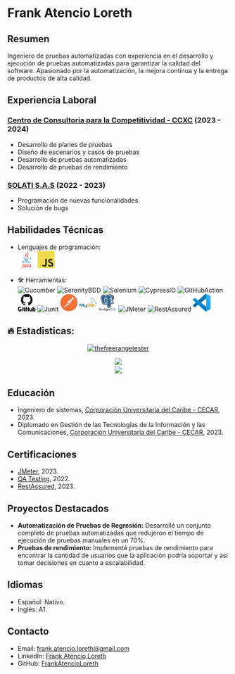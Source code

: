 # Frank Atencio Loreth

## Resumen
Ingeniero de pruebas automatizadas con experiencia en el desarrollo y ejecución de pruebas automatizadas para garantizar la calidad del software. Apasionado por la automatización, la mejora continua y la entrega de productos de alta calidad.

## Experiencia Laboral

### [Centro de Consultoria para la Competitividad - CCXC](https://ccxc.co/) (2023 - 2024)
- Desarrollo de planes de pruebas
- Diseño de escenarios y casos de pruebas
- Desarrollo de pruebas automatizadas
- Desarrollo de pruebas de rendimiento

### [SOLATI S.A.S](https://www.solati.co/) (2022 - 2023)
- Programación de nuevas funcionalidades.
- Solución de bugs

## Habilidades Técnicas
- Lenguajes de programación:
  <br>
  <img src="https://github.com/devicons/devicon/blob/master/icons/java/java-original-wordmark.svg" title="Java" alt="Java" width="40" height="40"/>
  <img src="https://github.com/devicons/devicon/blob/master/icons/javascript/javascript-original.svg" title="JavaScript" alt="JavaScript" width="40" height="40"/>
  
- :hammer_and_wrench: Herramientas:
  <br>
  <img src="https://browserstack.wpenginepowered.com/wp-content/uploads/2023/12/Cucumber-integrations.svg" title="Cucumber" alt="Cucumber" width="40" height="40"/>
  <img src="https://browserstack.wpenginepowered.com/wp-content/uploads/2024/01/Serenity-BDD-icon.svg" title="SerenityBDD" alt="SerenityBDD" width="40" height="40"/>
  <img src="https://browserstack.wpenginepowered.com/wp-content/uploads/2019/05/BrowserStack-Integration-with-Selenium.svg" title="Selenium" alt="Selenium" width="40" height="40"/>
  <img src="https://browserstack.wpenginepowered.com/wp-content/uploads/2020/07/CypressLogo@2x.png" title="CypressIO" alt="CypressIO" width="40" height="40"/>
  <img src="https://browserstack.wpenginepowered.com/wp-content/uploads/2020/12/Github-action-logo-large.png" title="GitHubAction" alt="GitHubAction" width="40" height="40"/>
  <img src="https://github.com/devicons/devicon/blob/master/icons/github/github-original-wordmark.svg" title="Github" alt="Github" width="40" height="40"/>
  <img src="https://browserstack.wpenginepowered.com/wp-content/uploads/2024/01/JUnit-icon.svg" title="Junit" alt="Junit" width="40" height="40"/>
  <img src="https://github.com/devicons/devicon/blob/master/icons/postman/postman-original.svg" title="Postman" alt="Postman" width="40" height="40"/>
  <img src="https://github.com/devicons/devicon/blob/master/icons/mysql/mysql-original-wordmark.svg" title="MySQL" alt="Mysql" width="40" height="40"/>
  <img src="https://github.com/devicons/devicon/blob/master/icons/postgresql/postgresql-original-wordmark.svg" title="MySQL" alt="Mysql" width="40" height="40"/>
  <img src="https://jmeter.apache.org/images/jmeter_square.svg" title="JMeter" alt="JMeter" width="40" height="40"/>
  <img src="https://avatars.githubusercontent.com/u/19369327?s=200&v=4" title="RestAssured" alt="RestAssured" width="40" height="40"/>
  <img src="https://github.com/devicons/devicon/blob/master/icons/vscode/vscode-original.svg" title="RestAssured" alt="RestAssured" width="40" height="40"/>

## :fire: Estadisticas:
<p align="center"> <a href="https://github.com/ryo-ma/github-profile-trophy"><img src="https://github-profile-trophy.vercel.app/?username=FrankAtencioLoreth" alt="thefreerangetester" /></a> </p>
<div align="center">  
  <img src="http://github-readme-streak-stats.herokuapp.com?user=thefreerangetester&theme=dark&background=000000" width="600"/>
</div>
<div align="center">
  <img src="https://github-readme-stats.vercel.app/api/top-langs/?username=thefreerangetester&layout=compact&theme=vision-friendly-dark" width="600"/>
</div>

## Educación
- Ingeniero de sistemas, [Corporación Universitaria del Caribe - CECAR](https://cecar.edu.co/), 2023.
- Diplomado en Gestión de las Tecnologías de la Información y las Comunicaciones, [Corporación Universitaria del Caribe - CECAR](https://cecar.edu.co/), 2023.

## Certificaciones
- [JMeter](https://www.udemy.com/certificate/UC-f072d025-f17f-4a36-8827-13317c5f7d28/), 2023.
- [QA Testing](https://www.udemy.com/certificate/UC-9bb0793c-15eb-4627-a1db-2c75046f21f5/), 2022.
- [RestAssured](https://www.udemy.com/certificate/UC-58af7eb2-4bc2-4e99-8cae-9d9ee4da0589/), 2023.

## Proyectos Destacados
- **Automatización de Pruebas de Regresión:** Desarrollé un conjunto completo de pruebas automatizadas que redujeron el tiempo de ejecución de pruebas manuales en un 70%.
- **Pruebas de rendimiento:** Implementé pruebas de rendimiento para encontrar la cantidad de usuarios que la aplicación podría soportar y así tomar decisiones en cuanto a escalabilidad.

## Idiomas
- Español: Nativo.
- Inglés: A1.

## Contacto
- Email: frank.atencio.loreth@gmail.com
- LinkedIn: [Frank Atencio Loreth](https://www.linkedin.com/in/frank-atencio-loreth-7b8ba3229/)
- GitHub: [FrankAtencioLoreth](https://github.com/FrankAtencioLoreth)

